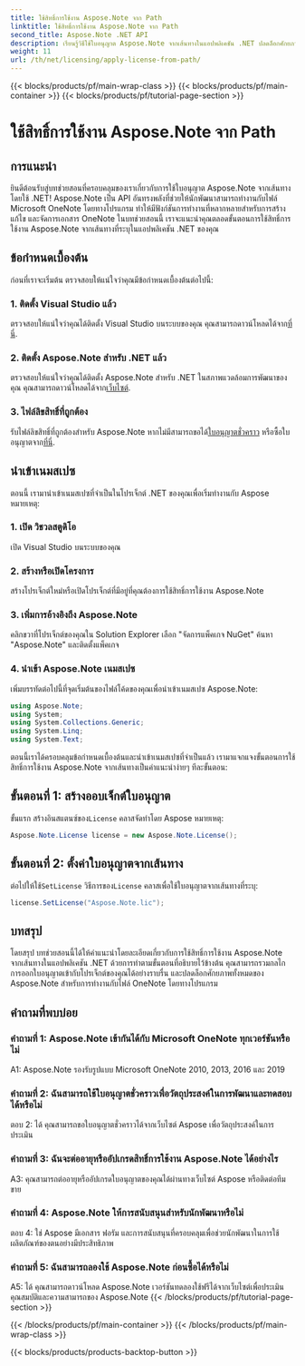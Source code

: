 ```yaml
---
title: ใช้สิทธิ์การใช้งาน Aspose.Note จาก Path
linktitle: ใช้สิทธิ์การใช้งาน Aspose.Note จาก Path
second_title: Aspose.Note .NET API
description: เรียนรู้วิธีใช้ใบอนุญาต Aspose.Note จากเส้นทางในแอปพลิเคชัน .NET ปลดล็อกศักยภาพเต็มรูปแบบของการจัดการไฟล์ OneNote ด้วย Aspose.Note
weight: 11
url: /th/net/licensing/apply-license-from-path/
---
```


{{< blocks/products/pf/main-wrap-class >}}
{{< blocks/products/pf/main-container >}}
{{< blocks/products/pf/tutorial-page-section >}}

# ใช้สิทธิ์การใช้งาน Aspose.Note จาก Path

## การแนะนำ

ยินดีต้อนรับสู่บทช่วยสอนที่ครอบคลุมของเราเกี่ยวกับการใช้ใบอนุญาต Aspose.Note จากเส้นทางโดยใช้ .NET! Aspose.Note เป็น API อันทรงพลังที่ช่วยให้นักพัฒนาสามารถทำงานกับไฟล์ Microsoft OneNote โดยทางโปรแกรม ทำให้มีฟังก์ชันการทำงานที่หลากหลายสำหรับการสร้าง แก้ไข และจัดการเอกสาร OneNote ในบทช่วยสอนนี้ เราจะแนะนำคุณตลอดขั้นตอนการใช้สิทธิ์การใช้งาน Aspose.Note จากเส้นทางที่ระบุในแอปพลิเคชัน .NET ของคุณ

## ข้อกำหนดเบื้องต้น

ก่อนที่เราจะเริ่มต้น ตรวจสอบให้แน่ใจว่าคุณมีข้อกำหนดเบื้องต้นต่อไปนี้:

### 1. ติดตั้ง Visual Studio แล้ว

 ตรวจสอบให้แน่ใจว่าคุณได้ติดตั้ง Visual Studio บนระบบของคุณ คุณสามารถดาวน์โหลดได้จาก[ที่นี่](https://visualstudio.microsoft.com/downloads/).

### 2. ติดตั้ง Aspose.Note สำหรับ .NET แล้ว

 ตรวจสอบให้แน่ใจว่าคุณได้ติดตั้ง Aspose.Note สำหรับ .NET ในสภาพแวดล้อมการพัฒนาของคุณ คุณสามารถดาวน์โหลดได้จาก[เว็บไซต์](https://releases.aspose.com/note/net/).

### 3. ไฟล์ลิขสิทธิ์ที่ถูกต้อง

 รับไฟล์ลิขสิทธิ์ที่ถูกต้องสำหรับ Aspose.Note หากไม่มีสามารถขอได้[ใบอนุญาตชั่วคราว](https://purchase.aspose.com/temporary-license/) หรือซื้อใบอนุญาตจาก[ที่นี่](https://purchase.aspose.com/buy).

## นำเข้าเนมสเปซ

ตอนนี้ เรามานำเข้าเนมสเปซที่จำเป็นในโปรเจ็กต์ .NET ของคุณเพื่อเริ่มทำงานกับ Aspose หมายเหตุ:

### 1. เปิด วิชวลสตูดิโอ

เปิด Visual Studio บนระบบของคุณ

### 2. สร้างหรือเปิดโครงการ

สร้างโปรเจ็กต์ใหม่หรือเปิดโปรเจ็กต์ที่มีอยู่ที่คุณต้องการใช้สิทธิ์การใช้งาน Aspose.Note

### 3. เพิ่มการอ้างอิงถึง Aspose.Note

คลิกขวาที่โปรเจ็กต์ของคุณใน Solution Explorer เลือก "จัดการแพ็คเกจ NuGet" ค้นหา "Aspose.Note" และติดตั้งแพ็คเกจ

### 4. นำเข้า Aspose.Note เนมสเปซ

เพิ่มบรรทัดต่อไปนี้ที่จุดเริ่มต้นของไฟล์โค้ดของคุณเพื่อนำเข้าเนมสเปซ Aspose.Note:

```csharp
using Aspose.Note;
using System;
using System.Collections.Generic;
using System.Linq;
using System.Text;
```

ตอนนี้เราได้ครอบคลุมข้อกำหนดเบื้องต้นและนำเข้าเนมสเปซที่จำเป็นแล้ว เรามาแจกแจงขั้นตอนการใช้สิทธิ์การใช้งาน Aspose.Note จากเส้นทางเป็นคำแนะนำง่ายๆ ทีละขั้นตอน:

## ขั้นตอนที่ 1: สร้างออบเจ็กต์ใบอนุญาต

 ขั้นแรก สร้างอินสแตนซ์ของ`License` คลาสจัดทำโดย Aspose หมายเหตุ:

```csharp
Aspose.Note.License license = new Aspose.Note.License();
```

## ขั้นตอนที่ 2: ตั้งค่าใบอนุญาตจากเส้นทาง

ต่อไปให้ใช้`SetLicense` วิธีการของ`License` คลาสเพื่อใช้ใบอนุญาตจากเส้นทางที่ระบุ:

```csharp
license.SetLicense("Aspose.Note.lic");
```

## บทสรุป

โดยสรุป บทช่วยสอนนี้ได้ให้คำแนะนำโดยละเอียดเกี่ยวกับการใช้สิทธิ์การใช้งาน Aspose.Note จากเส้นทางในแอปพลิเคชัน .NET ด้วยการทำตามขั้นตอนที่อธิบายไว้ข้างต้น คุณสามารถรวมกลไกการออกใบอนุญาตเข้ากับโปรเจ็กต์ของคุณได้อย่างราบรื่น และปลดล็อกศักยภาพทั้งหมดของ Aspose.Note สำหรับการทำงานกับไฟล์ OneNote โดยทางโปรแกรม

## คำถามที่พบบ่อย

### คำถามที่ 1: Aspose.Note เข้ากันได้กับ Microsoft OneNote ทุกเวอร์ชันหรือไม่

A1: Aspose.Note รองรับรูปแบบ Microsoft OneNote 2010, 2013, 2016 และ 2019

### คำถามที่ 2: ฉันสามารถใช้ใบอนุญาตชั่วคราวเพื่อวัตถุประสงค์ในการพัฒนาและทดสอบได้หรือไม่

ตอบ 2: ได้ คุณสามารถขอใบอนุญาตชั่วคราวได้จากเว็บไซต์ Aspose เพื่อวัตถุประสงค์ในการประเมิน

### คำถามที่ 3: ฉันจะต่ออายุหรืออัปเกรดสิทธิ์การใช้งาน Aspose.Note ได้อย่างไร

A3: คุณสามารถต่ออายุหรืออัปเกรดใบอนุญาตของคุณได้ผ่านทางเว็บไซต์ Aspose หรือติดต่อทีมขาย

### คำถามที่ 4: Aspose.Note ให้การสนับสนุนสำหรับนักพัฒนาหรือไม่

ตอบ 4: ใช่ Aspose มีเอกสาร ฟอรัม และการสนับสนุนที่ครอบคลุมเพื่อช่วยนักพัฒนาในการใช้ผลิตภัณฑ์ของตนอย่างมีประสิทธิภาพ

### คำถามที่ 5: ฉันสามารถลองใช้ Aspose.Note ก่อนซื้อได้หรือไม่

A5: ได้ คุณสามารถดาวน์โหลด Aspose.Note เวอร์ชันทดลองใช้ฟรีได้จากเว็บไซต์เพื่อประเมินคุณสมบัติและความสามารถของ Aspose.Note
{{< /blocks/products/pf/tutorial-page-section >}}

{{< /blocks/products/pf/main-container >}}
{{< /blocks/products/pf/main-wrap-class >}}

{{< blocks/products/products-backtop-button >}}
